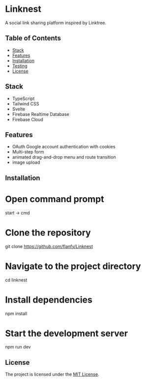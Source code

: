 # Linknest

A social link sharing platform inspired by Linktree.

## Table of Contents

- [Stack](#stack)
- [Features](#features)
- [Installation](#installation)
- [Testing](#testing)
- [License](#license)

## Stack
- TypeScript
- Tailwind CSS
- Svelte
- Firebase Realtime Database
- Firebase Cloud

## Features
- OAuth Google account authentication with cookies
- Multi-step form
- animated drag-and-drop menu and route transition
- image upload

## Installation

# Open command prompt
start -> cmd

# Clone the repository
git clone https://github.com/flanfy/Linknest

# Navigate to the project directory
cd linknest

# Install dependencies
npm install

# Start the development server
npm run dev

## License
The project is licensed under the [MIT License](./license.txt).
